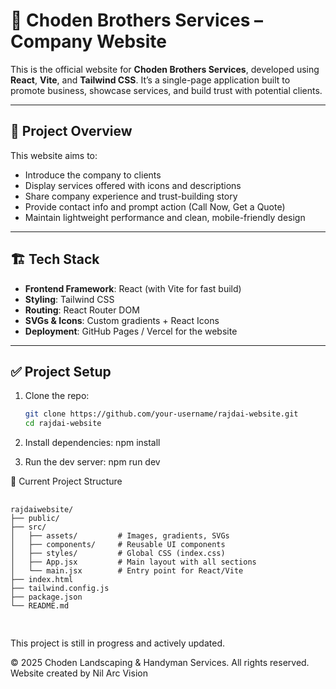 # 🌱 Choden Brothers Services – Company Website

This is the official website for **Choden Brothers Services**, developed using **React**, **Vite**, and **Tailwind CSS**. It’s a single-page application built to promote business, showcase services, and build trust with potential clients.

---

## 📌 Project Overview

This website aims to:
- Introduce the company to clients
- Display services offered with icons and descriptions
- Share company experience and trust-building story
- Provide contact info and prompt action (Call Now, Get a Quote)
- Maintain lightweight performance and clean, mobile-friendly design

---

## 🏗️ Tech Stack

- **Frontend Framework**: React (with Vite for fast build)
- **Styling**: Tailwind CSS
- **Routing**: React Router DOM
- **SVGs & Icons**: Custom gradients + React Icons
- **Deployment**: GitHub Pages / Vercel for the website

---

## ✅ Project Setup

1. Clone the repo:
   ```bash
   git clone https://github.com/your-username/rajdai-website.git
   cd rajdai-website


2. Install dependencies:
npm install

3. Run the dev server:
npm run dev



📁 Current Project Structure

<pre> <code>
rajdaiwebsite/
├── public/
├── src/
│   ├── assets/         # Images, gradients, SVGs
│   ├── components/     # Reusable UI components
│   ├── styles/         # Global CSS (index.css)
│   ├── App.jsx         # Main layout with all sections
│   └── main.jsx        # Entry point for React/Vite
├── index.html
├── tailwind.config.js
├── package.json
└── README.md

</code> </pre>


This project is still in progress and actively updated.

© 2025 Choden Landscaping & Handyman Services. All rights reserved.
Website created by Nil Arc Vision

